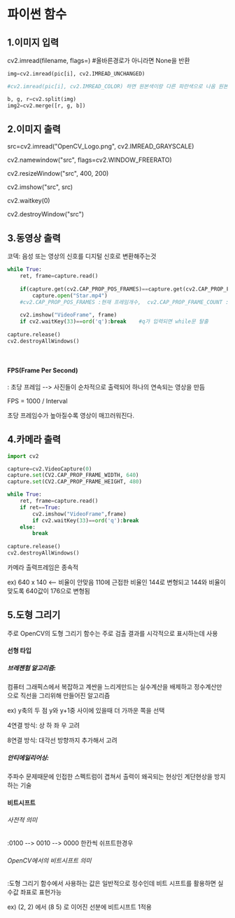 # 파이썬 함수

## 1.이미지 입력

cv2.imread(filename, flags=)  #올바른경로가 아니라면 None을 반환

```python
img=cv2.imread(pic[i], cv2.IMREAD_UNCHANGED) 

#cv2.imread(pic[i], cv2.IMREAD_COLOR) 하면 원본색이랑 다른 파란색으로 나옴 원본은 BGR 여#기는 RGB

b, g, r=cv2.split(img)
img2=cv2.merge([r, g, b])
```



## 2.이미지 출력

src=cv2.imread("OpenCV_Logo.png", cv2.IMREAD_GRAYSCALE)

cv2.namewindow("src", flags=cv2.WINDOW_FREERATO)

cv2.resizeWindow("src", 400, 200)

cv2.imshow("src", src)

cv2.waitkey(0)

cv2.destroyWindow("src")



## 3.동영상 출력

코덱: 음성 또는 영상의 신호를 디지털 신호로 변환해주는것



```python
while True:
	ret, frame=capture.read()
  					 		
    if(capture.get(cv2.CAP_PROP_POS_FRAMES)==capture.get(cv2.CAP_PROP_FRAME_COUNT)):
		capture.open("Star.mp4")
	#cv2.CAP_PROP_POS_FRAMES :현재 프레임개수,  cv2.CAP_PROP_FRAME_COUNT :총 프레임개수
        
    cv2.imshow("VideoFrame", frame)
    if cv2.waitKey(33)==ord('q'):break    #q가 입력되면 while문 탈출
        
capture.release()
cv2.destroyAllWindows()

```

​	

#### FPS(Frame Per Second)

: 초당 프레임 --> 사진들이 순차적으로 출력되어 하나의 연속되는 영상을 만듬



FPS = 1000 / Interval

초당 프레임수가 높아질수록 영상이 매끄러워진다.







## 4.카메라 출력

```python
import cv2

capture=cv2.VideoCapture(0)
capture.set(CV2.CAP_PROP_FRAME_WIDTH, 640)
capture.set(CV2.CAP_PROP_FRAME_HEIGHT, 480)

while True:
	ret, frame=capture.read()  					
    if ret==True:
        cv2.imshow("VideoFrame",frame)
        if cv2.waitKey(33)==ord('q'):break
    else:
        break
  
capture.release()
cv2.destroyAllWindows()
```



카메라 출력프레임은 종속적 

ex) 640 x 140 <-- 비율이 안맞음 110에 근접한 비율인 144로 변형되고 144와 비율이 맞도록 640값이 176으로 변형됨



## 5.도형 그리기

주로 OpenCV의 도형 그리기 함수는 주로 검출 결과를 시각적으로 표시하는데 사용



#### 선형 타입



##### 브레젠험 알고리즘: 

컴퓨터 그래픽스에서 복잡하고 계싼을 느리게만드는 실수계산을 배제하고 정수계산만으로 직선을 그리위해 만들어진 알고리즘

ex) y축의 두 점 y와 y+1중 사이에 있을때 더 가까운 쪽을 선택

4연결 방식: 상 하 좌 우 고려

8연결 방식: 대각선 방향까지 추가해서 고려



##### 안티에일리어싱:

주파수 문제때문에 인접한 스펙트럼이 겹쳐서 출력이 왜곡되는 현상인 계단현상을 방지하는 기술





#### 비트시프트

###### 사전적 의미

:0100 --> 0010 --> 0000      한칸씩 쉬프트한경우 

###### OpenCV에서의 비트시프트 의미

:도형 그리기 함수에서 사용하는 값은 일반적으로 정수인데 비트 시프트를 활용하면 실수값 좌표로 표현가능



ex)    (2, 2) 에서 (8 5) 로 이어진 선분에 비트시프트 1적용 



 








